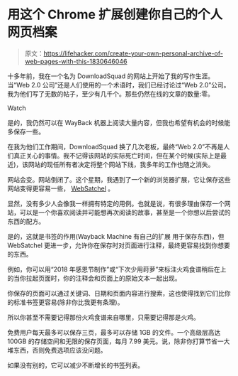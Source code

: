 # 用这个 Chrome 扩展创建你自己的个人网页档案

> 原文：<https://lifehacker.com/create-your-own-personal-archive-of-web-pages-with-this-1830646046>

十多年前，我在一个名为 DownloadSquad 的网站上开始了我的写作生涯。当“Web 2.0 公司”还是人们使用的一个术语时，我们已经讨论过“Web 2.0”公司。我为他们写了无数的帖子，至少有几千个。那些仍然在线的文章的数量:零。

Watch

是的，我仍然可以在 WayBack 机器上阅读大量内容，但我也希望有机会的时候能多保存一些。

在我为他们工作期间，DownloadSquad 换了几次老板，最终“Web 2.0”不再是人们真正关心的事情。我不记得该网站的实际死亡时间，但在某个时候(实际上是最近)，该网站的现任所有者决定将整个网站下线，我多年的工作也随之消失。

网站会变。网站倒闭了。这个星期，我遇到了一个新的浏览器扩展，它让保存这些网站变得更容易一些， [WebSatchel](https://websatchel.com) 。

显然，没有多少人会像我一样拥有特定的用例。也就是说，有很多理由保存一个网站，可以是一个你喜欢阅读并可能想再次阅读的故事，甚至是一个你想以后尝试的东西的配方。

是的，这就是书签的作用(Wayback Machine 有自己的扩展 用于保存东西)，但 WebSatchel 更进一步，允许你在保存时对页面进行注释，最终更容易找到你想要的东西。

例如，你可以用“2018 年感恩节制作”或“下次少用莳萝”来标注火鸡食谱稍后在上的当你拉起页面时，你的注释会和页面上的原始文本一起出现。

你保存的页面可以通过关键词、日期和页面内容进行搜索，这也使得找到它们比你的标准书签更容易(除非你比我更有条理)。

所以你甚至不需要记得那份火鸡食谱来自哪里，只需要记得那是火鸡。

免费用户每天最多可以保存三页，最多可以存储 1GB 的文件。一个高级层高达 100GB 的存储空间和无限的保存页面，每月 7.99 美元。说，除非你打算节省一大堆东西，否则免费选项应该没问题。

如果没有别的，它可以减少不断增长的书签列表。